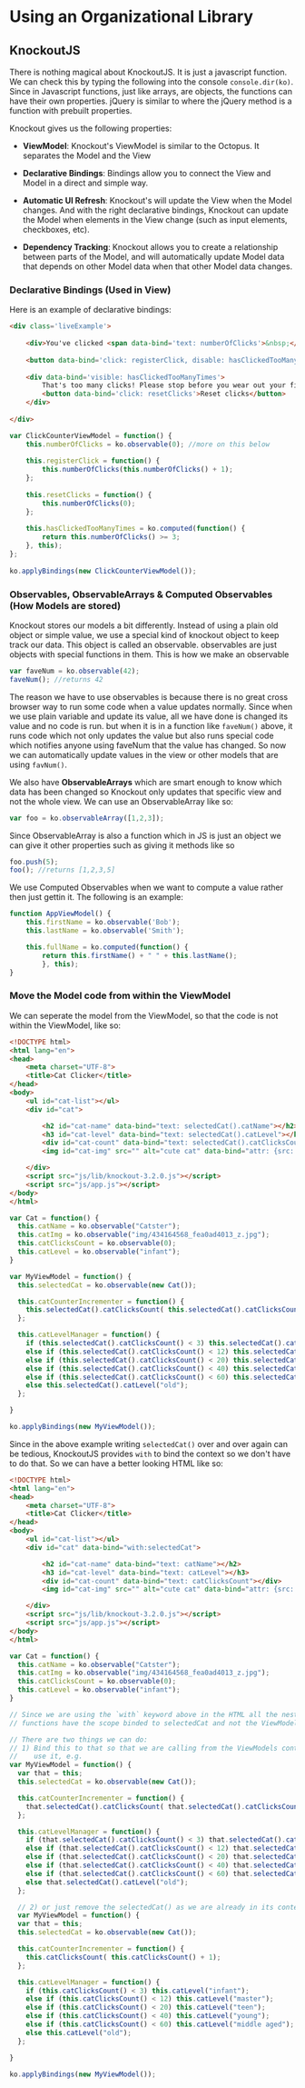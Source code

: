 # Using an Organizational Library

## KnockoutJS

There is nothing magical about KnockoutJS. It is just a javascript function. We can check this by typing the following into the console `console.dir(ko)`. Since in Javascript functions, just like arrays, are objects, the functions can have their own properties. jQuery is similar to where the jQuery method is a function with prebuilt properties. 

Knockout gives us the following properties:

* **ViewModel**: Knockout's ViewModel is similar to the Octopus. It separates the Model and the View

* **Declarative Bindings**: Bindings allow you to connect the View and Model in a direct and simple way.

* **Automatic UI Refresh**: Knockout's will update the View when the Model changes. And with the right declarative bindings, Knockout can update the Model when elements in the View change (such as input elements, checkboxes, etc).

* **Dependency Tracking**: Knockout allows you to create a relationship between parts of the Model, and will automatically update Model data that depends on other Model data when that other Model data changes.

### Declarative Bindings (Used in View)
Here is an example of declarative bindings:
```html
<div class='liveExample'> 
    
    <div>You've clicked <span data-bind='text: numberOfClicks'>&nbsp;</span> times</div>
     
    <button data-bind='click: registerClick, disable: hasClickedTooManyTimes'>Click me</button>
     
    <div data-bind='visible: hasClickedTooManyTimes'>
        That's too many clicks! Please stop before you wear out your fingers.
        <button data-bind='click: resetClicks'>Reset clicks</button>
    </div>
        
</div>
```

```js
var ClickCounterViewModel = function() {
    this.numberOfClicks = ko.observable(0); //more on this below
 
    this.registerClick = function() {
        this.numberOfClicks(this.numberOfClicks() + 1);
    };
 
    this.resetClicks = function() {
        this.numberOfClicks(0);
    };
 
    this.hasClickedTooManyTimes = ko.computed(function() {
        return this.numberOfClicks() >= 3;
    }, this);
};
 
ko.applyBindings(new ClickCounterViewModel());
```

### Observables, ObservableArrays & Computed Observables (How Models are stored)
Knockout stores our models a bit differently. Instead of using a plain old object or simple value, we use a special kind of knockout object to keep track our data. This object is called an observable. observables are just objects with special functions in them. This is how we make an observable

```js
var faveNum = ko.observable(42);
faveNum(); //returns 42
```

The reason we have to use observables is because there is no great cross browser way to run some code when a value updates normally. Since when we use plain variable and update its value, all we have done is changed its value and no code is run. but when it is in a function like `faveNum()` above, it runs code which not only updates the value but also runs special code which notifies anyone using faveNum that the value has changed. So now we can automatically update values in the view or other models that are using `favNum()`.

We also have **ObservableArrays** which are smart enough to know which data has been changed so Knockout only updates that specific view and not the whole view. We can use an ObservableArray like so:
```js
var foo = ko.observableArray([1,2,3]);
```

Since ObservableArray is also a function which in JS is just an object we can give it other properties such as giving it methods like so
```js
foo.push(5);
foo(); //returns [1,2,3,5]
```

We use Computed Observables when we want to compute a value rather then just gettin it. The following is an example:
```js
function AppViewModel() {
    this.firstName = ko.observable('Bob');
    this.lastName = ko.observable('Smith');

    this.fullName = ko.computed(function() {
        return this.firstName() + " " + this.lastName();
        }, this);
}
```


### Move the Model code from within the ViewModel
We can seperate the model from the ViewModel, so that the code is not within the ViewModel, like so:

```html
<!DOCTYPE html>
<html lang="en">
<head>
    <meta charset="UTF-8">
    <title>Cat Clicker</title>
</head>
<body>
    <ul id="cat-list"></ul>
    <div id="cat">

        <h2 id="cat-name" data-bind="text: selectedCat().catName"></h2>
        <h3 id="cat-level" data-bind="text: selectedCat().catLevel"></h3>
        <div id="cat-count" data-bind="text: selectedCat().catClicksCount"></div>
        <img id="cat-img" src="" alt="cute cat" data-bind="attr: {src: selectedCat().catImg}, click: function() {catCounterIncrementer();catLevelManager();}">

    </div>
    <script src="js/lib/knockout-3.2.0.js"></script>
    <script src="js/app.js"></script>
</body>
</html>
```

```js
var Cat = function() {
  this.catName = ko.observable("Catster");
  this.catImg = ko.observable("img/434164568_fea0ad4013_z.jpg");
  this.catClicksCount = ko.observable(0);
  this.catLevel = ko.observable("infant");
}

var MyViewModel = function() {
  this.selectedCat = ko.observable(new Cat());

  this.catCounterIncrementer = function() {
    this.selectedCat().catClicksCount( this.selectedCat().catClicksCount() + 1);
  };

  this.catLevelManager = function() {
    if (this.selectedCat().catClicksCount() < 3) this.selectedCat().catLevel("infant");
    else if (this.selectedCat().catClicksCount() < 12) this.selectedCat().catLevel("master");
    else if (this.selectedCat().catClicksCount() < 20) this.selectedCat().catLevel("teen");
    else if (this.selectedCat().catClicksCount() < 40) this.selectedCat().catLevel("young");
    else if (this.selectedCat().catClicksCount() < 60) this.selectedCat().catLevel("middle aged");
    else this.selectedCat().catLevel("old");
  };

}

ko.applyBindings(new MyViewModel());
```

Since in the above example writing `selectedCat()` over and over again can be tedious, KnockoutJS provides `with` to bind the context so we don't have to do that. So we can have a better looking HTML like so:
```html
<!DOCTYPE html>
<html lang="en">
<head>
    <meta charset="UTF-8">
    <title>Cat Clicker</title>
</head>
<body>
    <ul id="cat-list"></ul>
    <div id="cat" data-bind="with:selectedCat">

        <h2 id="cat-name" data-bind="text: catName"></h2>
        <h3 id="cat-level" data-bind="text: catLevel"></h3>
        <div id="cat-count" data-bind="text: catClicksCount"></div>
        <img id="cat-img" src="" alt="cute cat" data-bind="attr: {src: catImg}, click: function() {$parent.catCounterIncrementer();$parent.catLevelManager();}">

    </div>
    <script src="js/lib/knockout-3.2.0.js"></script>
    <script src="js/app.js"></script>
</body>
</html>
```

```js
var Cat = function() {
  this.catName = ko.observable("Catster");
  this.catImg = ko.observable("img/434164568_fea0ad4013_z.jpg");
  this.catClicksCount = ko.observable(0);
  this.catLevel = ko.observable("infant");
}

// Since we are using the `with` keyword above in the HTML all the nested 
// functions have the scope binded to selectedCat and not the ViewModel

// There are two things we can do:
// 1) Bind this to that so that we are calling from the ViewModels context and 
//    use it, e.g. 
var MyViewModel = function() {
  var that = this;
  this.selectedCat = ko.observable(new Cat());

  this.catCounterIncrementer = function() {
    that.selectedCat().catClicksCount( that.selectedCat().catClicksCount() + 1);
  };

  this.catLevelManager = function() {
    if (that.selectedCat().catClicksCount() < 3) that.selectedCat().catLevel("infant");
    else if (that.selectedCat().catClicksCount() < 12) that.selectedCat().catLevel("master");
    else if (that.selectedCat().catClicksCount() < 20) that.selectedCat().catLevel("teen");
    else if (that.selectedCat().catClicksCount() < 40) that.selectedCat().catLevel("young");
    else if (that.selectedCat().catClicksCount() < 60) that.selectedCat().catLevel("middle aged");
    else that.selectedCat().catLevel("old");
  };

  // 2) or just remove the selectedCat() as we are already in its context
  var MyViewModel = function() {
  var that = this;
  this.selectedCat = ko.observable(new Cat());

  this.catCounterIncrementer = function() {
    this.catClicksCount( this.catClicksCount() + 1);
  };

  this.catLevelManager = function() {
    if (this.catClicksCount() < 3) this.catLevel("infant");
    else if (this.catClicksCount() < 12) this.catLevel("master");
    else if (this.catClicksCount() < 20) this.catLevel("teen");
    else if (this.catClicksCount() < 40) this.catLevel("young");
    else if (this.catClicksCount() < 60) this.catLevel("middle aged");
    else this.catLevel("old");
  };

}

ko.applyBindings(new MyViewModel());
```